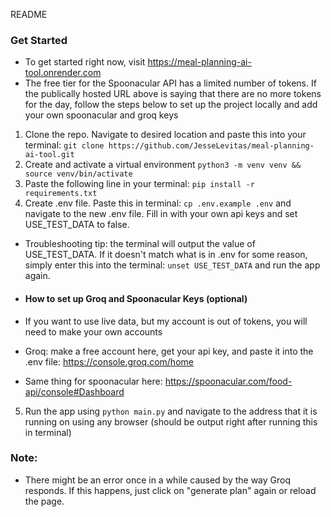 README

### Get Started
- To get started right now, visit https://meal-planning-ai-tool.onrender.com
- The free tier for the Spoonacular API has a limited number of tokens. If the publically hosted URL above is saying that there are no more tokens for the day, follow the steps below to set up the project locally and add your own spoonacular and groq keys
1. Clone the repo. Navigate to desired location and paste this into your terminal:
  ```git clone https://github.com/JesseLevitas/meal-planning-ai-tool.git```
2. Create and activate a virtual environment
   ```python3 -m venv venv && source venv/bin/activate```
3. Paste the following line in your terminal:
   ```pip install -r requirements.txt```
4. Create .env file. Paste this in terminal: ```cp .env.example .env``` and navigate to the new .env file. Fill in with your own api keys and set USE_TEST_DATA to false.
- Troubleshooting tip: the terminal will output the value of USE_TEST_DATA. If it doesn't match what is in .env for some reason, simply enter this into the terminal: ```unset USE_TEST_DATA``` and run the app again.

- #### How to set up Groq and Spoonacular Keys (optional)
- If you want to use live data, but my account is out of tokens, you will need to make your own accounts

- Groq: make a free account here, get your api key, and paste it into the .env file: https://console.groq.com/home
- Same thing for spoonacular here: https://spoonacular.com/food-api/console#Dashboard

5. Run the app using ```python main.py``` and navigate to the address that it is running on using any browser (should be output right after running this in terminal)

### Note:
- There might be an error once in a while caused by the way Groq responds. If this happens, just click on "generate plan" again or reload the page.


